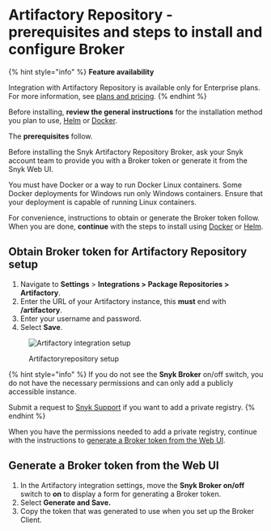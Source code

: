 # Artifactory Repository - prerequisites and steps to install and configure Broker

{% hint style="info" %}
**Feature availability**

Integration with Artifactory Repository is available only for Enterprise plans. For more information, see [plans and pricing](https://snyk.io/plans/).
{% endhint %}

Before installing, **review the general instructions** for the installation method you plan to use, [Helm](../install-and-configure-broker-using-helm.md) or [Docker](../install-and-configure-broker-using-docker.md).

The **prerequisites** follow.

Before installing the Snyk Artifactory Repository Broker, ask your Snyk account team to provide you with a Broker token or generate it from the Snyk Web UI.

You must have Docker or a way to run Docker Linux containers. Some Docker deployments for Windows run only Windows containers. Ensure that your deployment is capable of running Linux containers.

For convenience, instructions to obtain or generate the Broker token follow. When you are done, **continue** with the steps to install using [Docker](artifactory-repository-install-and-configure-using-docker.md) or [Helm](artifactory-repository-install-and-configure-using-helm.md).

## Obtain Broker token for Artifactory Repository setup

1. Navigate to **Settings** > **Integrations > Package Repositories > Artifactory**.
2. Enter the URL of your Artifactory instance, this **must** end with **/artifactory**.
3. Enter your username and password.
4. Select **Save**.

<figure><img src="../../../../../../.gitbook/assets/screenshot_2020-04-17_at_14.38.12.png" alt="Artifactory integration setup"><figcaption><p>Artifactoryrepository setup</p></figcaption></figure>

{% hint style="info" %}
If you do not see the **Snyk Broker** on/off switch, you do not have the necessary permissions and can only add a publicly accessible instance.

Submit a request to [Snyk Support](https://support.snyk.io) if you want to add a private registry.
{% endhint %}

When you have the permissions needed to add a private registry, continue with the instructions to [generate a Broker token from the Web UI](./#generate-a-broker-token-from-the-web-ui).

## Generate a Broker token from the Web UI

1. In the Artifactory integration settings, move the **Snyk Broker on/off** switch to **on** to display a form for generating a Broker token.
2. Select **Generate and Save.**
3. Copy the token that was generated to use when you set up the Broker Client.

